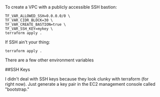To create a VPC with a publicly accessible SSH bastion:

```
TF_VAR_ALLOWED_SSH=0.0.0.0/0 \
TF_VAR_CIDR_BLOCK=30 \
TF_VAR_CREATE_BASTION=true \
TF_VAR_SSH_KEY=mykey \
terraform apply .
```

If SSH ain't your thing:

```
terraform apply .
```

There are a few other environment variables

##SSH Keys

I didn't deal with SSH keys because they look clunky with terraform (for right now).  Just generate a key pair in the EC2 management console called "bootstrap."
